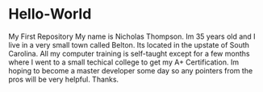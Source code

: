 # Hello-World
My First Repository
My name is Nicholas Thompson. Im 35 years old and I live in a very small town called Belton. Its located in the upstate of South Carolina. All my computer training is self-taught except for a few months where I went to a small techical college to get my A+ Certification. Im hoping to become a master developer some day so any pointers from the pros will be very helpful. Thanks.
